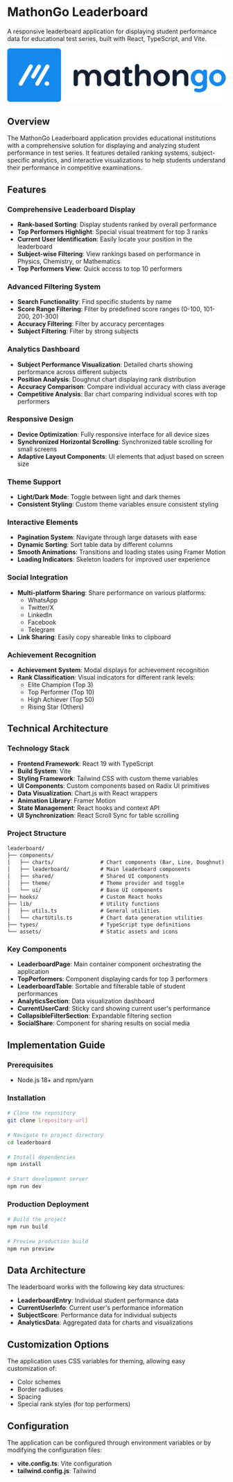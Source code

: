 # MathonGo Leaderboard

A responsive leaderboard application for displaying student performance data for educational test series, built with React, TypeScript, and Vite.

![MathonGo Leaderboard](src/assets/MathonGo_logo.svg)

## Overview

The MathonGo Leaderboard application provides educational institutions with a comprehensive solution for displaying and analyzing student performance in test series. It features detailed ranking systems, subject-specific analytics, and interactive visualizations to help students understand their performance in competitive examinations.

## Features

### Comprehensive Leaderboard Display

- **Rank-based Sorting**: Display students ranked by overall performance
- **Top Performers Highlight**: Special visual treatment for top 3 ranks
- **Current User Identification**: Easily locate your position in the leaderboard
- **Subject-wise Filtering**: View rankings based on performance in Physics, Chemistry, or Mathematics
- **Top Performers View**: Quick access to top 10 performers

### Advanced Filtering System

- **Search Functionality**: Find specific students by name
- **Score Range Filtering**: Filter by predefined score ranges (0-100, 101-200, 201-300)
- **Accuracy Filtering**: Filter by accuracy percentages
- **Subject Filtering**: Filter by strong subjects

### Analytics Dashboard

- **Subject Performance Visualization**: Detailed charts showing performance across different subjects
- **Position Analysis**: Doughnut chart displaying rank distribution
- **Accuracy Comparison**: Compare individual accuracy with class average
- **Competitive Analysis**: Bar chart comparing individual scores with top performers

### Responsive Design

- **Device Optimization**: Fully responsive interface for all device sizes
- **Synchronized Horizontal Scrolling**: Synchronized table scrolling for small screens
- **Adaptive Layout Components**: UI elements that adjust based on screen size

### Theme Support

- **Light/Dark Mode**: Toggle between light and dark themes
- **Consistent Styling**: Custom theme variables ensure consistent styling

### Interactive Elements

- **Pagination System**: Navigate through large datasets with ease
- **Dynamic Sorting**: Sort table data by different columns
- **Smooth Animations**: Transitions and loading states using Framer Motion
- **Loading Indicators**: Skeleton loaders for improved user experience

### Social Integration

- **Multi-platform Sharing**: Share performance on various platforms:
  - WhatsApp
  - Twitter/X
  - LinkedIn
  - Facebook
  - Telegram
- **Link Sharing**: Easily copy shareable links to clipboard

### Achievement Recognition

- **Achievement System**: Modal displays for achievement recognition
- **Rank Classification**: Visual indicators for different rank levels:
  - Elite Champion (Top 3)
  - Top Performer (Top 10)
  - High Achiever (Top 50)
  - Rising Star (Others)

## Technical Architecture

### Technology Stack

- **Frontend Framework**: React 19 with TypeScript
- **Build System**: Vite
- **Styling Framework**: Tailwind CSS with custom theme variables
- **UI Components**: Custom components based on Radix UI primitives
- **Data Visualization**: Chart.js with React wrappers
- **Animation Library**: Framer Motion
- **State Management**: React hooks and context API
- **UI Synchronization**: React Scroll Sync for table scrolling

### Project Structure

```
leaderboard/
├── components/
│   ├── charts/               # Chart components (Bar, Line, Doughnut)
│   ├── leaderboard/          # Main leaderboard components
│   ├── shared/               # Shared UI components
│   ├── theme/                # Theme provider and toggle
│   └── ui/                   # Base UI components
├── hooks/                    # Custom React hooks
├── lib/                      # Utility functions
│   ├── utils.ts              # General utilities
│   └── chartUtils.ts         # Chart data generation utilities
├── types/                    # TypeScript type definitions
└── assets/                   # Static assets and icons
```

### Key Components

- **LeaderboardPage**: Main container component orchestrating the application
- **TopPerformers**: Component displaying cards for top 3 performers
- **LeaderboardTable**: Sortable and filterable table of student performances
- **AnalyticsSection**: Data visualization dashboard
- **CurrentUserCard**: Sticky card showing current user's performance
- **CollapsibleFilterSection**: Expandable filtering section
- **SocialShare**: Component for sharing results on social media

## Implementation Guide

### Prerequisites

- Node.js 18+ and npm/yarn

### Installation

```bash
# Clone the repository
git clone [repository-url]

# Navigate to project directory
cd leaderboard

# Install dependencies
npm install

# Start development server
npm run dev
```

### Production Deployment

```bash
# Build the project
npm run build

# Preview production build
npm run preview
```

## Data Architecture

The leaderboard works with the following key data structures:

- **LeaderboardEntry**: Individual student performance data
- **CurrentUserInfo**: Current user's performance information
- **SubjectScore**: Performance data for individual subjects
- **AnalyticsData**: Aggregated data for charts and visualizations

## Customization Options

The application uses CSS variables for theming, allowing easy customization of:

- Color schemes
- Border radiuses
- Spacing
- Special rank styles (for top performers)

## Configuration

The application can be configured through environment variables or by modifying the configuration files:

- **vite.config.ts**: Vite configuration
- **tailwind.config.js**: Tailwind
